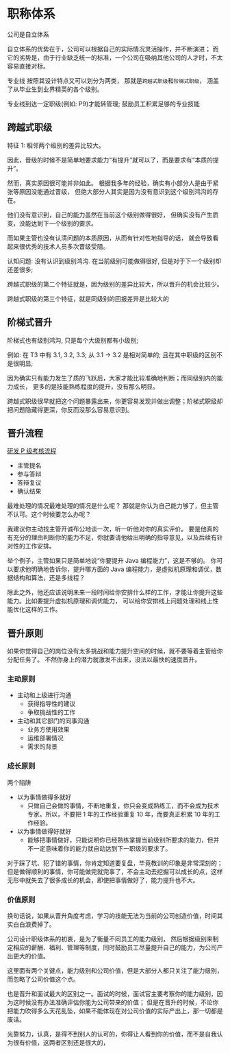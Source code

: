 # 职称体系

公司是自立体系

自立体系的优势在于，公司可以根据自己的实际情况灵活操作，并不断演进；
而它的劣势是，由于行业缺乏统一的标准，一个公司在吸纳其他公司的人才时，不太容易直接对标。

专业线
按照其设计特点又可以划分为两类，
那就是`跨越式职级`和`阶梯式职级`，
涵盖了从毕业生到业界精英的各个级别。

专业线到达一定职级(例如: P9)才能转管理;
鼓励员工积累足够的专业技能

## 跨越式职级

特征 1: 相邻两个级别的差异比较大。

因此，晋级的时候不是简单地要求能力“有提升”就可以了，而是要求有“本质的提升”。

然而，真实原因很可能并非如此。
根据我多年的经验，确实有小部分人是由于紧张等原因没能通过晋级，
但绝大部分人其实是因为没有意识到这个级别鸿沟的存在。

他们没有意识到，自己的能力虽然在当前这个级别做得很好，
但确实没有产生质变，没能达到下一个级别的要求。

而如果主管也没有认清问题的本质原因，从而有针对性地指导的话，
就会导致看起来很优秀的技术人员多次晋级受阻。

认知问题: 没有认识到级别鸿沟. 在当前级别可能做得很好, 但是对于下一个级别却还差很多;

跨越式职级的第二个特征就是，因为级别的差异比较大，所以晋升的机会比较少。

跨越式职级的第三个特征，就是同级别的回报差异是比较大的

## 阶梯式晋升

阶梯式也有级别鸿沟, 只是每个大级别都有小级别;

例如: 在 T3 中有 3.1, 3.2, 3.3; 从 3.1 -> 3.2 是相对简单的;
且在其中职级的区别不是很明显;

因为确实只有能力发生了质的飞跃后，大家才能比较准确地判断；而同级别内的能力成长，
更多的是技能熟练程度的提升，没有那么明显。

跨越式职级很早就把这个问题暴露出来，你更容易发现并做出调整；阶梯式职级却把问题隐藏得更深，你反而没那么容易意识到。

## 晋升流程

[研发 P 级考核流程](http://confluence.rccchina.com/pages/viewpage.action?pageId=110477267)

- 主管提名
- 参与答辩
- 答辩复议
- 确认结果

最难处理的情况最难处理的情况是什么呢？
那就是你认为自己能力够了，但主管不认可。这个时候要怎么办呢？

我建议你主动找主管开诚布公地谈一次，听一听他对你的真实评价。
要是他真的有充分的理由判断你的能力不足，你就要请他给出明确的指导意见，以及后续有针对性的工作安排。

举个例子，主管如果只是简单地说“你要提升 Java 编程能力”，这是不够的。
你可以要求他明确地告诉你，提升哪方面的 Java 编程能力，是虚拟机原理和调优，数据结构和算法，还是多线程？

除此之外，他还应该说明未来一段时间给你安排什么样的工作，才能让你提升这些能力。比如要提升虚拟机原理和调优能力，
可以给你安排线上问题处理和线上性能优化这样的工作。

## 晋升原则

如果你觉得自己的岗位没有太多挑战和能力提升空间的时候，就不要等着主管给你分配任务了。
不然你身上的潜力就激发不出来，没法以最快的速度晋升。

### 主动原则

- 主动和上级进行沟通
  - 获得指导性的建议
  - 争取挑战性的工作
- 主动和其它部门的同事沟通
  - 业务方使用效果
  - 运维部署情况
  - 需求的背景

### 成长原则

两个陷阱

- 以为事情做得多就好
  - 只做自己会做的事情，不断地重复，你只会变成熟练工，而不会成为技术专家。所以，不要把 1 年的工作经验重复 10 年，而要真正积累 10 年的工作经验。
- 以为事情做得好就好
  - 能够把事情做好，只能说明你已经熟练掌握当前级别所要求的能力，但并不一定意味着你的能力就自动达到下一职级的要求了。

对于踩了坑、犯了错的事情，你肯定知道要复盘，毕竟教训的印象是非常深刻的；
但是做得顺利的事情，你可能做完就完事了，不会主动去挖掘可以成长的点，这样无形中就失去了很多成长的机会，即使把事情做好了，能力提升也不大。

### 价值原则

换句话说，如果从晋升角度考虑，学习的技能无法为当前的公司创造价值，时间其实白白浪费掉了。

公司设计职级体系的初衷，是为了衡量不同员工的能力级别，
然后根据级别来制定相应的薪酬、福利、管理等制度，同时鼓励员工尽量提升自己的能力，为公司产出更大的价值。

这里面有两个关键点，能力级别和公司价值，但是大部分人都只关注了能力级别，而忽略了公司价值这个点。

也是晋升和面试最大的区别之一。面试的时候，面试官主要考察你的能力级别，因为这时候没有办法准确评估你能为公司带来的价值；
但是在晋升的时候，不论你把能力吹得多么天花乱坠，如果不能体现在对公司价值的实际产出上，那一切都是废话。

光靠努力，认真，是得不到别人的认可的，你得让人看到你的价值，而不是自我认为很有价值，这两者区别还是很大的，
